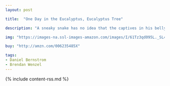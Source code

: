 ```yaml
---
layout: post

title:  "One Day in the Eucalyptus, Eucalyptus Tree"

description: "A sneaky snake has no idea that the captives in his belly are planning their escape! In the spirit of <em>There Was an Old Lady Who Swallowed a Fly</em> by Simms Taback, the reader sees a cutaway of the snake’s belly and can even guess how the tale ends! Classic and contemporary, timeless and fresh, <em>One Day in the Eucalyptus, Eucalyptus Tree</em> has a syncopated and rhythmically delightful text perfect for reading aloud."

img: "https://images-na.ssl-images-amazon.com/images/I/61Tz3qd095L._SL480_.jpg"

buy: "http://amzn.com/006235485X"

tags:
- Daniel Bernstrom
- Brendan Wenzel
---
```


{% include content-rss.md %}